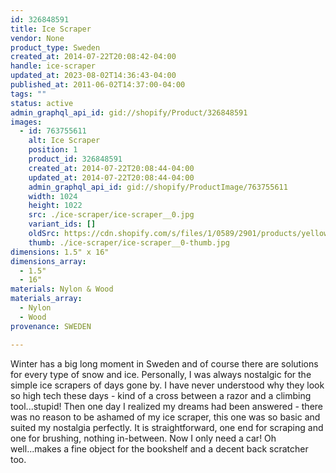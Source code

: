 ```yaml
---
id: 326848591
title: Ice Scraper
vendor: None
product_type: Sweden
created_at: 2014-07-22T20:08:42-04:00
handle: ice-scraper
updated_at: 2023-08-02T14:36:43-04:00
published_at: 2011-06-02T14:37:00-04:00
tags: ""
status: active
admin_graphql_api_id: gid://shopify/Product/326848591
images:
  - id: 763755611
    alt: Ice Scraper
    position: 1
    product_id: 326848591
    created_at: 2014-07-22T20:08:44-04:00
    updated_at: 2014-07-22T20:08:44-04:00
    admin_graphql_api_id: gid://shopify/ProductImage/763755611
    width: 1024
    height: 1022
    src: ./ice-scraper/ice-scraper__0.jpg
    variant_ids: []
    oldSrc: https://cdn.shopify.com/s/files/1/0589/2901/products/yellowicescraper.jpeg?v=1406074124
    thumb: ./ice-scraper/ice-scraper__0-thumb.jpg
dimensions: 1.5" x 16"
dimensions_array:
  - 1.5"
  - 16"
materials: Nylon & Wood
materials_array:
  - Nylon
  - Wood
provenance: SWEDEN

---
```


Winter has a big long moment in Sweden and of course there are solutions for every type of snow and ice. Personally, I was always nostalgic for the simple ice scrapers of days gone by. I have never understood why they look so high tech these days - kind of a cross between a razor and a climbing tool...stupid! Then one day I realized my dreams had been answered - there was no reason to be ashamed of my ice scraper, this one was so basic and suited my nostalgia perfectly. It is straightforward, one end for scraping and one for brushing, nothing in-between. Now I only need a car! Oh well...makes a fine object for the bookshelf and a decent back scratcher too.